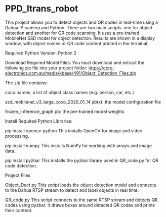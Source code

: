# PPD_Itrans_robot 

This project allows you to detect objects and QR codes in real-time using a Dahua IP camera and Python.
There are two main scripts: one for object detection and another for QR code scanning.
It uses a pre-trained MobileNet SSD model for object detection.
Results are shown in a display window, with object names or QR code content printed in the terminal.

Required Python Version:
Python 3

Download Required Model Files:
You must download and extract the following zip file into your project folder:
https://core-electronics.com.au/media/kbase/491/Object_Detection_Files.zip

The zip file contains:

coco.names: a list of object class names (e.g. person, car, etc.)

ssd_mobilenet_v3_large_coco_2020_01_14.pbtxt: the model configuration file

frozen_inference_graph.pb: the pre-trained model weights

Install Required Python Libraries:

pip install opencv-python
This installs OpenCV for image and video processing.

pip install numpy
This installs NumPy for working with arrays and image data.

pip install pyzbar
This installs the pyzbar library used in QR_code.py for QR code detection.

Project Files:

Object_Dect.py
This script loads the object detection model and connects to the Dahua RTSP stream to detect and label objects in real time.

QR_code.py
This script connects to the same RTSP stream and detects QR codes using pyzbar. It draws boxes around detected QR codes and prints their content.
